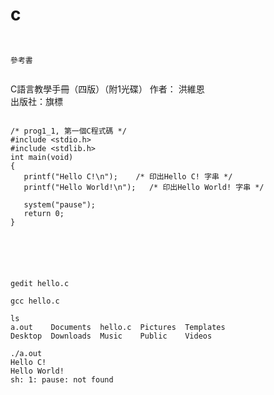 # c
``` 
```
```

參考書
```
```
```
C語言教學手冊（四版）（附1光碟）
作者： 洪維恩  
出版社：旗標 
```
```
```
/* prog1_1, 第一個C程式碼 */ 
#include <stdio.h>
#include <stdlib.h>
int main(void)
{
   printf("Hello C!\n");   	/* 印出Hello C! 字串 */
   printf("Hello World!\n");   /* 印出Hello World! 字串 */   
   
   system("pause");
   return 0;
}






gedit hello.c

gcc hello.c

ls
a.out    Documents  hello.c  Pictures  Templates
Desktop  Downloads  Music    Public    Videos

./a.out
Hello C!
Hello World!
sh: 1: pause: not found

